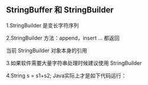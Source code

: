 ## StringBuffer 和 StringBuilder

1.StringBuilder 是变长字符序列

2.StringBuilder 方法：append，insert ... 都返回

   当前 StringBuilder 对象本身的引用

3.如果软件需要大量字符串处理时候建议使用 StringBuilder

4.String s = s1+s2; Java实际上才是如下代码运行：

